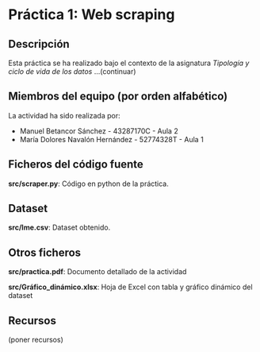 # Práctica 1: Web scraping

## Descripción

Esta práctica se ha realizado bajo el contexto de la asignatura _Tipología y ciclo de vida de los datos_ ...(continuar)

## Miembros del equipo (por orden alfabético)

La actividad ha sido realizada por:

* Manuel Betancor Sánchez - 43287170C - Aula 2
* María Dolores Navalón Hernández - 52774328T - Aula 1

## Ficheros del código fuente

**src/scraper.py**: Código en python de la práctica.

## Dataset

**src/lme.csv**: Dataset obtenido.

## Otros ficheros

**src/practica.pdf**: Documento detallado de la actividad

**src/Gráfico_dinámico.xlsx**: Hoja de Excel con tabla y gráfico dinámico del dataset

## Recursos

(poner recursos)
